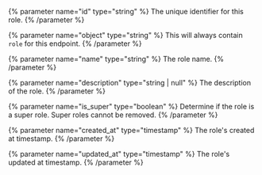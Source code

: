 {% parameter name="id" type="string" %}
The unique identifier for this role.
{% /parameter %}

{% parameter name="object" type="string" %}
This will always contain `role` for this endpoint.
{% /parameter %}

{% parameter name="name" type="string" %}
The role name.
{% /parameter %}

{% parameter name="description" type="string | null" %}
The description of the role.
{% /parameter %}

{% parameter name="is_super" type="boolean" %}
Determine if the role is a super role. Super roles cannot be removed.
{% /parameter %}

{% parameter name="created_at" type="timestamp" %}
The role's created at timestamp.
{% /parameter %}

{% parameter name="updated_at" type="timestamp" %}
The role's updated at timestamp.
{% /parameter %}
